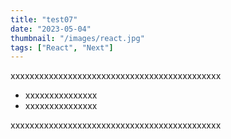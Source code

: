 ```yaml
---
title: "test07"
date: "2023-05-04"
thumbnail: "/images/react.jpg"
tags: ["React", "Next"]
---
```


xxxxxxxxxxxxxxxxxxxxxxxxxxxxxxxxxxxxxxxxxxxx

- xxxxxxxxxxxxxxx
- xxxxxxxxxxxxxxx

xxxxxxxxxxxxxxxxxxxxxxxxxxxxxxxxxxxxxxxxxxxx

